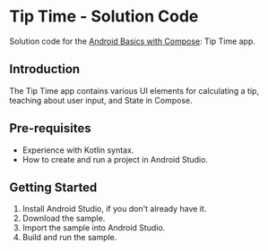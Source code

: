 Tip Time - Solution Code
=================================

Solution code for the [Android Basics with Compose](https://developer.android.com/courses/android-basics-compose/course): Tip Time app.


Introduction
------------   
The Tip Time app contains various UI elements for calculating a tip,
teaching about user input, and State in Compose.


Pre-requisites
--------------
* Experience with Kotlin syntax.
* How to create and run a project in Android Studio.


Getting Started
---------------
1. Install Android Studio, if you don't already have it.
2. Download the sample.
3. Import the sample into Android Studio.
4. Build and run the sample.
